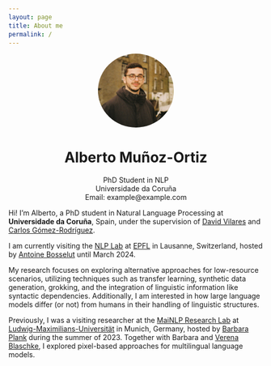 ```yaml
---
layout: page
title: About me
permalink: /
---
```


<!-- Profile Image -->
<p align="center">
  <img src="./image.png" alt="My Picture" style="border-radius: 50%; width: 150px;" />
</p>

<!-- Name as a header -->
<h1 align="center">Alberto Muñoz-Ortiz</h1>

<!-- Title and Contact Information -->
<p align="center">
  PhD Student in NLP<br>
  Universidade da Coruña<br>
  Email: example@example.com
</p>

</div>


Hi! I’m Alberto, a PhD student in Natural Language Processing at **Universidade da Coruña**, Spain, under the supervision of [David Vilares](http://www.grupolys.org/~david.vilares/) and [Carlos Gómez-Rodríguez](http://www.grupolys.org/~cgomezr/).

I am currently visiting the [NLP Lab](https://nlp.epfl.ch/) at [EPFL](https://www.epfl.ch/schools/ic/) in Lausanne, Switzerland, hosted by [Antoine Bosselut](https://atcbosselut.github.io/) until March 2024.

My research focuses on exploring alternative approaches for low-resource scenarios, utilizing techniques such as transfer learning, synthetic data generation, grokking, and the integration of linguistic information like syntactic dependencies. Additionally, I am interested in how large language models differ (or not) from humans in their handling of linguistic structures.

Previously, I was a visiting researcher at the [MaiNLP Research Lab](https://mainlp.github.io/) at [Ludwig-Maximilians-Universität](https://www.lmu.de/en/) in Munich, Germany, hosted by [Barbara Plank](https://bplank.github.io/) during the summer of 2023. Together with Barbara and [Verena Blaschke](https://verenablaschke.github.io/), I explored pixel-based approaches for multilingual language models.
